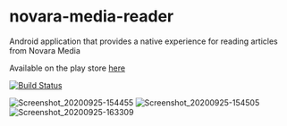 # novara-media-reader
Android application that provides a native experience for reading articles from Novara Media 

Available on the play store [here](https://play.google.com/store/apps/details?id=com.aaron.novaramediareader)

[![Build Status](https://travis-ci.org/theaaron123/novara-media-reader.svg?branch=master)](https://travis-ci.org/theaaron123/novara-media-reader)


![Screenshot_20200925-154455](https://user-images.githubusercontent.com/22413964/94425287-f9ebe380-018b-11eb-8bf4-06de9bcf8624.jpg)
![Screenshot_20200925-154505](https://user-images.githubusercontent.com/22413964/94425290-fb1d1080-018b-11eb-8d6d-55e2b1281c9a.jpg)
![Screenshot_20200925-163309](https://user-images.githubusercontent.com/22413964/94425292-fb1d1080-018b-11eb-9ec0-cddb59f3e865.jpg)

